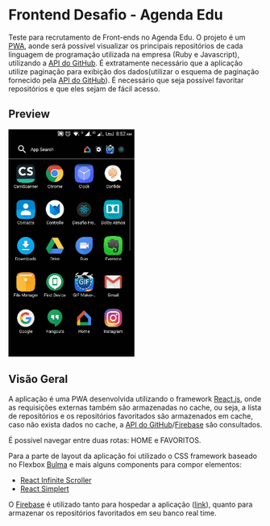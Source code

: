 # Frontend Desafio - Agenda Edu

Teste para recrutamento de Front-ends no Agenda Edu.
O projeto é um [PWA][pwa-introduction], aonde será possível visualizar os principais repositórios de cada linguagem de programação utilizada na empresa (Ruby e Javascript), utilizando a [API do GitHub][github-api-url]. É extratamente necessário que a aplicação utilize paginação para exibição dos dados(utilizar o esquema de paginação fornecido pela [API do GitHub][github-api-url]). É necessário que seja possível favoritar repositórios e que eles sejam de fácil acesso.


## Preview

<img src="./assets/desafio-frontend-agenda-edu.gif" alt="Preview" width="250px" height="450px">

## Visão Geral

A aplicação é uma PWA desenvolvida utilizando o framework [React.js][reactjs-url], onde as requisições externas também são armazenadas no cache, ou seja, a lista de repositórios e os repositórios favoritados são armazenados em cache, caso não exista dados no cache, a [API do GitHub][github-api-url]/[Firebase][firebase-url] são consultados.

É possível navegar entre duas rotas: HOME e FAVORITOS.

Para a parte de layout da aplicação foi utilizado o CSS framework baseado no Flexbox [Bulma][bulma-url] e mais alguns components para compor elementos:
- [React Infinite Scroller][react-infinite-scroller-url]
- [React Simplert][react-simplert-url]

O [Firebase][firebase-url] é utilizado tanto para hospedar a aplicação ([link][project-url]), quanto para armazenar os repositórios favoritados em seu banco real time.

[pwa-introduction]: https://developers.google.com/web/fundamentals/getting-started/codelabs/your-first-pwapp/
[github-api-url]: https://developer.github.com/v3/
[reactjs-url]: https://reactjs.org/
[bulma-url]: https://bulma.io/
[react-infinite-scroller-url]: https://github.com/CassetteRocks/react-infinite-scroller
[react-simplert-url]: https://github.com/mazipan/react-simplert
[firebase-url]: https://www.firebase.com/
[project-url]: https://desafio-frontend-67428.firebaseapp.com/
